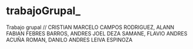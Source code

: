 # trabajoGrupal_
Trabajo grupal // CRISTIAN MARCELO CAMPOS RODRIGUEZ, ALANN FABIAN FEBRES BARROS, ANDRES JOEL DEZA SAMANE, FLAVIO ANDRES ACUÑA ROMAN,  DANILO ANDRES LEIVA ESPINOZA
